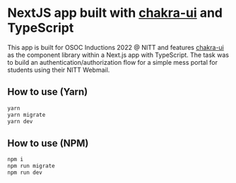 # NextJS app built with [chakra-ui](https://github.com/chakra-ui/chakra-ui) and TypeScript

This app is built for OSOC Inductions 2022 @ NITT and features [chakra-ui](https://github.com/chakra-ui/chakra-ui) as the component library within a Next.js app with TypeScript.
The task was to build an authentication/authorization flow for a simple mess portal for students using their NITT Webmail.

## How to use (Yarn)

```bash
yarn
yarn migrate
yarn dev
```

## How to use (NPM)

```bash
npm i
npm run migrate
npm run dev
```
